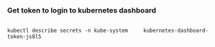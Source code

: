 ### Get token to login to kubernetes dashboard
```

kubectl describe secrets -n kube-system     kubernetes-dashboard-token-js8l5

```